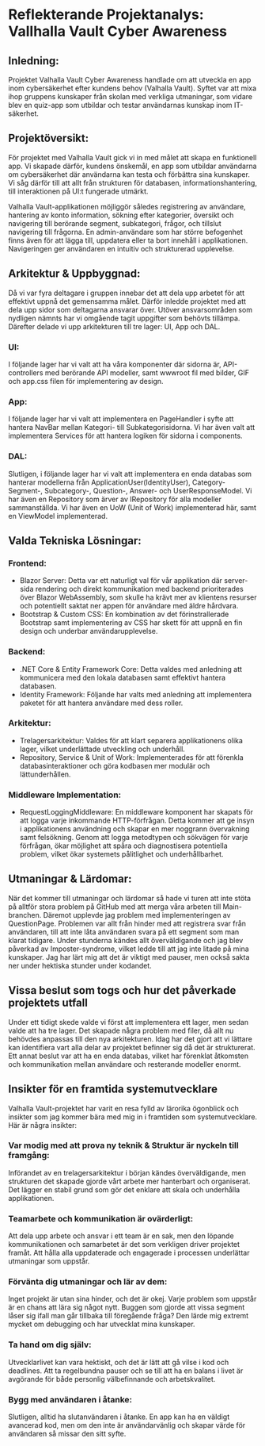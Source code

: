 # Reflekterande Projektanalys: Vallhalla Vault Cyber Awareness

## Inledning:
Projektet Valhalla Vault Cyber Awareness handlade om att utveckla en app inom cybersäkerhet efter kundens behov (Valhalla Vault). Syftet var att mixa ihop gruppens kunskaper från skolan med verkliga utmaningar, som vidare blev en quiz-app som utbildar och testar användarnas kunskap inom IT-säkerhet. 


## Projektöversikt:
För projektet med Valhalla Vault gick vi in med målet att skapa en funktionell app. Vi skapade därför, kundens önskemål, en app som utbildar användarna om cybersäkerhet där användarna kan testa och förbättra sina kunskaper. Vi såg därför till att allt från strukturen för databasen, informationshantering, till interaktionen på UI:t fungerade utmärkt.

Valhalla Vault-applikationen möjliggör således registrering av användare, hantering av konto information, sökning efter kategorier, översikt och navigering till berörande segment, subkategori, frågor, och tillslut navigering till frågorna. En admin-användare som har större befogenhet finns även för att lägga till, uppdatera eller ta bort innehåll i applikationen. Navigeringen ger användaren en intuitiv och strukturerad upplevelse.


## Arkitektur & Uppbyggnad:
Då vi var fyra deltagare i gruppen innebar det att dela upp arbetet för att effektivt uppnå det gemensamma målet. Därför inledde projektet med att dela upp sidor som deltagarna ansvarar över. Utöver ansvarsområden som nydligen nämnts har vi omgående tagit uppgifter som behövts tillämpa. Därefter delade vi upp arkitekturen till tre lager: UI, App och DAL.

### UI:
I följande lager har vi valt att ha våra komponenter där sidorna är, API-controllers med berörande API modeller, samt wwwroot fil med bilder, GIF och app.css filen för implementering av design.

### App:
I följande lager har vi valt att implementera en PageHandler i syfte att hantera NavBar mellan Kategori- till Subkategorisidorna. Vi har även valt att implementera Services för att hantera logiken för sidorna i components.

### DAL:
Slutligen, i följande lager har vi valt att implementera en enda databas som hanterar modellerna från ApplicationUser(IdentityUser), Category- Segment-, Subcategory-, Question-, Answer- och UserResponseModel. Vi har även en Repository som ärver av IRepository för alla modeller sammanställda. Vi har även en UoW (Unit of Work) implementerad här, samt en ViewModel implementerad. 


## Valda Tekniska Lösningar:

### Frontend:
- Blazor Server: Detta var ett naturligt val för vår applikation där server-sida rendering och direkt kommunikation med backend prioriterades över Blazor WebAssembly, som skulle ha krävt mer av klientens resurser och potentiellt saktat ner appen för användare med äldre hårdvara.
- Bootstrap & Custom CSS: En kombination av det förinstrallerade Bootstrap samt implementering av CSS har skett för att uppnå en fin design och underbar användarupplevelse.

### Backend:
- .NET Core & Entity Framework Core: Detta valdes med anledning att kommunicera med den lokala databasen samt effektivt hantera databasen.
- Identity Framework: Följande har valts med anledning att implementera paketet för att hantera användare med dess roller. 

### Arkitektur:
- Trelagersarkitektur: Valdes för att klart separera applikationens olika lager, vilket underlättade utveckling och underhåll.
- Repository, Service & Unit of Work: Implementerades för att förenkla databasinteraktioner och göra kodbasen mer modulär och lättunderhållen.

### Middleware Implementation:
- RequestLoggingMiddleware: En middleware komponent har skapats för att logga varje inkommande HTTP-förfrågan. Detta kommer att ge insyn i applikationens användning och skapar en mer noggrann övervakning samt felsökning. Genom att logga metodtypen och sökvägen för varje förfrågan, ökar möjlighet att spåra och diagnostisera potentiella problem, vilket ökar systemets pålitlighet och underhållbarhet.


## Utmaningar & Lärdomar:
När det kommer till utmaningar och lärdomar så hade vi turen att inte stöta på alltför stora problem på GitHub med att merga våra arbeten till Main-branchen. Däremot upplevde jag problem med implementeringen av QuestionPage. Problemen var allt från hinder med att registrera svar från användaren, till att inte låta användaren svara på ett segment som man klarat tidigare. Under stunderna kändes allt överväldigande och jag blev påverkad av Imposter-syndrome, vilket ledde till att jag inte litade på mina kunskaper. Jag har lärt mig att det är viktigt med pauser, men också sakta ner under hektiska stunder under kodandet. 


## Vissa beslut som togs och hur det påverkade projektets utfall
Under ett tidigt skede valde vi först att implementera ett lager, men sedan valde att ha tre lager. Det skapade några problem med filer, då allt nu behövdes anpassas till den nya arkitekturen. Idag har det gjort att vi lättare kan identifiera vart alla delar av projektet befinner sig då det är strukturerat. Ett annat beslut var att ha en enda databas, vilket har förenklat åtkomsten och kommunikation mellan användare och resterande modeller enormt. 


## Insikter för en framtida systemutvecklare
Valhalla Vault-projektet har varit en resa fylld av lärorika ögonblick och insikter som jag kommer bära med mig in i framtiden som systemutvecklare. Här är några insikter:

### Var modig med att prova ny teknik & Struktur är nyckeln till framgång:
Införandet av en trelagersarkitektur i början kändes överväldigande, men strukturen det skapade gjorde vårt arbete mer hanterbart och organiserat. Det lägger en stabil grund som gör det enklare att skala och underhålla applikationen.

### Teamarbete och kommunikation är ovärderligt:
Att dela upp arbete och ansvar i ett team är en sak, men den löpande kommunikationen och samarbetet är det som verkligen driver projektet framåt. Att hålla alla uppdaterade och engagerade i processen underlättar utmaningar som uppstår.

### Förvänta dig utmaningar och lär av dem:
Inget projekt är utan sina hinder, och det är okej. Varje problem som uppstår är en chans att lära sig något nytt. Buggen som gjorde att vissa segment låser sig ifall man går tillbaka till föregående fråga? Den lärde mig extremt mycket om debugging och har utvecklat mina kunskaper.

### Ta hand om dig själv:
Utvecklarlivet kan vara hektiskt, och det är lätt att gå vilse i kod och deadlines. Att ta regelbundna pauser och se till att ha en balans i livet är avgörande för både personlig välbefinnande och arbetskvalitet.

### Bygg med användaren i åtanke:
Slutligen, alltid ha slutanvändaren i åtanke. En app kan ha en väldigt avancerad kod, men om den inte är användarvänlig och skapar värde för användaren så missar den sitt syfte.
